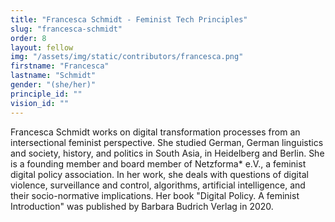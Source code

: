 ```yaml
---
title: "Francesca Schmidt - Feminist Tech Principles"
slug: "francesca-schmidt"
order: 8
layout: fellow
img: "/assets/img/static/contributors/francesca.png"
firstname: "Francesca"
lastname: "Schmidt"
gender: "(she/her)"
principle_id: ""
vision_id: ""
---
```


Francesca Schmidt works on digital transformation processes from an intersectional feminist perspective. She studied German, German linguistics and society, history, and politics in South Asia, in Heidelberg and Berlin. She is a founding member and board member of Netzforma* e.V., a feminist digital policy association. In her work, she deals with questions of digital violence, surveillance and control, algorithms, artificial intelligence, and their socio-normative implications. Her book "Digital Policy. A feminist Introduction" was published by Barbara Budrich Verlag in 2020.






